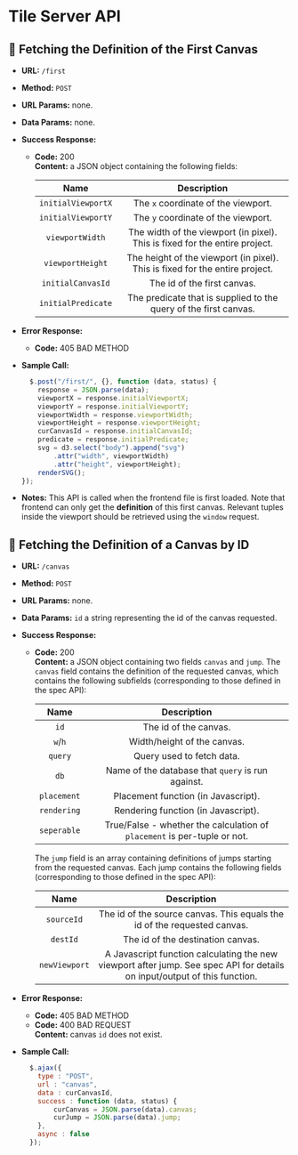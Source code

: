 # Tile Server API
**:eyes: Fetching the Definition of the First Canvas**
----
* **URL:**  `/first`

* **Method:** `POST`
  
*  **URL Params:** none.

* **Data Params:** none.

* **Success Response:**

  * **Code:** 200 <br />
    **Content:** a JSON object containing the following fields:
    
    |Name|Description|
    |:---:|:---:|
    |`initialViewportX`|The `x` coordinate of the viewport. |
    |`initialViewportY`|The `y` coordinate of the viewport. |
    |`viewportWidth`|The width of the viewport (in pixel). This is fixed for the entire project.|
    |`viewportHeight`|The height of the viewport (in pixel). This is fixed for the entire project.|
    |`initialCanvasId`|The id of the first canvas. |
    |`initialPredicate`|The predicate that is supplied to the query of the first canvas. |
 
* **Error Response:**
  * **Code:** 405 BAD METHOD <br />

* **Sample Call:**
  ```javascript
    $.post("/first/", {}, function (data, status) {
      response = JSON.parse(data);
      viewportX = response.initialViewportX;
      viewportY = response.initialViewportY;
      viewportWidth = response.viewportWidth;
      viewportHeight = response.viewportHeight;
      curCanvasId = response.initialCanvasId;
      predicate = response.initialPredicate;
      svg = d3.select("body").append("svg")
          .attr("width", viewportWidth)
          .attr("height", viewportHeight);
      renderSVG();
  });
  ```

* **Notes:**
  This API is called when the frontend file is first loaded. Note that frontend can only get the **definition** of this first canvas. Relevant tuples inside the viewport should be retrieved using the `window` request.  

**:eyes: Fetching the Definition of a Canvas by ID**
----
* **URL:**  `/canvas`

* **Method:** `POST`
  
*  **URL Params:** none.

* **Data Params:** `id` a string representing the id of the canvas requested.

* **Success Response:**

  * **Code:** 200 <br />
    **Content:** a JSON object containing two fields `canvas` and `jump`. The `canvas` field contains the definition of the requested canvas, which contains the following subfields (corresponding to those defined in the spec API):
    
    |Name|Description|
    |:---:|:---:|
    |`id`|The id of the canvas. |
    |`w`/`h`|Width/height of the canvas. |
    |`query`|Query used to fetch data. |
    |`db`|Name of the database that `query` is run against.|
    |`placement`|Placement function (in Javascript).|
    |`rendering`|Rendering function (in Javascript).|
    |`seperable`|True/False - whether the calculation of `placement` is per-tuple or not.|
    
     The `jump` field is an array containing definitions of jumps starting from the requested canvas. Each jump contains the following fields (corresponding to those defined in the spec API):
   
    |Name|Description|
    |:---:|:---:|
    |`sourceId`|The id of the source canvas. This equals the id of the requested canvas. |
    |`destId`|The id of the destination canvas. |
    |`newViewport`|A Javascript function calculating the new viewport after jump. See spec API for details on input/output of this function.|

   
* **Error Response:**
  * **Code:** 405 BAD METHOD <br />
  * **Code:** 400 BAD REQUEST <br/> 
    **Content:** canvas `id` does not exist.

* **Sample Call:**
  ```javascript          
    $.ajax({
      type : "POST",
      url : "canvas",
      data : curCanvasId,
      success : function (data, status) {
          curCanvas = JSON.parse(data).canvas;
          curJump = JSON.parse(data).jump;
      },
      async : false
    });
  ```
  
